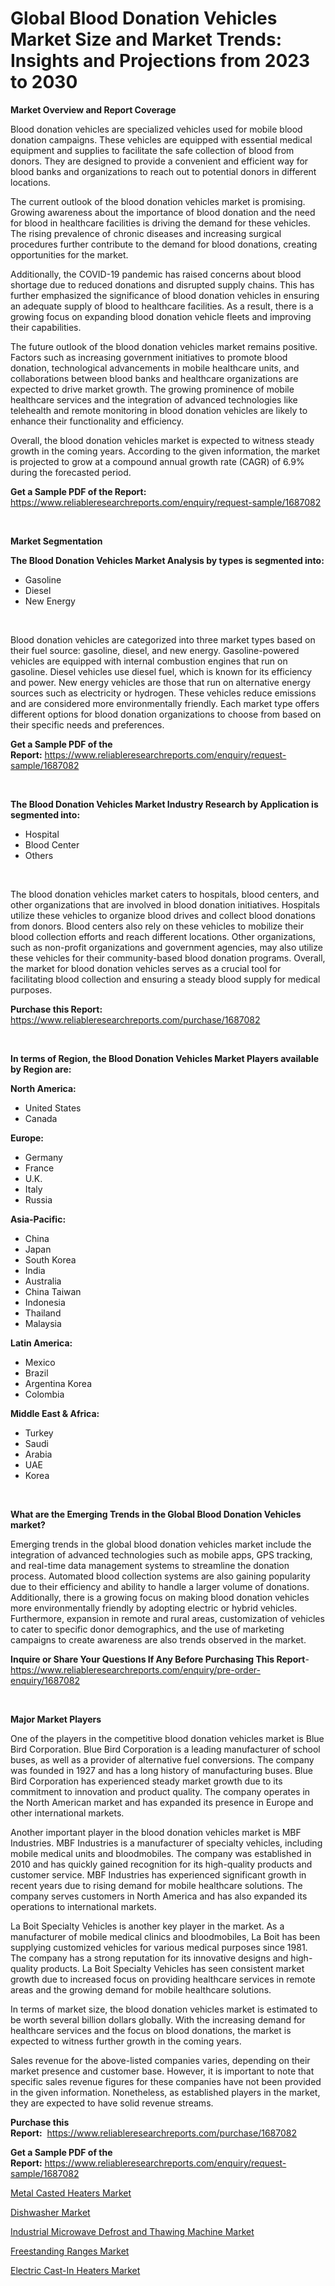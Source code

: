 <p><h1>Global Blood Donation Vehicles Market Size and Market Trends: Insights and Projections from 2023 to 2030</h1></p><p><strong>Market Overview and Report Coverage</strong></p>
<p><p>Blood donation vehicles are specialized vehicles used for mobile blood donation campaigns. These vehicles are equipped with essential medical equipment and supplies to facilitate the safe collection of blood from donors. They are designed to provide a convenient and efficient way for blood banks and organizations to reach out to potential donors in different locations.</p><p>The current outlook of the blood donation vehicles market is promising. Growing awareness about the importance of blood donation and the need for blood in healthcare facilities is driving the demand for these vehicles. The rising prevalence of chronic diseases and increasing surgical procedures further contribute to the demand for blood donations, creating opportunities for the market.</p><p>Additionally, the COVID-19 pandemic has raised concerns about blood shortage due to reduced donations and disrupted supply chains. This has further emphasized the significance of blood donation vehicles in ensuring an adequate supply of blood to healthcare facilities. As a result, there is a growing focus on expanding blood donation vehicle fleets and improving their capabilities.</p><p>The future outlook of the blood donation vehicles market remains positive. Factors such as increasing government initiatives to promote blood donation, technological advancements in mobile healthcare units, and collaborations between blood banks and healthcare organizations are expected to drive market growth. The growing prominence of mobile healthcare services and the integration of advanced technologies like telehealth and remote monitoring in blood donation vehicles are likely to enhance their functionality and efficiency.</p><p>Overall, the blood donation vehicles market is expected to witness steady growth in the coming years. According to the given information, the market is projected to grow at a compound annual growth rate (CAGR) of 6.9% during the forecasted period.</p></p>
<p><strong>Get a Sample PDF of the Report:</strong> <a href="https://www.reliableresearchreports.com/enquiry/request-sample/1687082">https://www.reliableresearchreports.com/enquiry/request-sample/1687082</a></p>
<p>&nbsp;</p>
<p><strong>Market Segmentation</strong></p>
<p><strong>The Blood Donation Vehicles Market Analysis by types is segmented into:</strong></p>
<p><ul><li>Gasoline</li><li>Diesel</li><li>New Energy</li></ul></p>
<p>&nbsp;</p>
<p><p>Blood donation vehicles are categorized into three market types based on their fuel source: gasoline, diesel, and new energy. Gasoline-powered vehicles are equipped with internal combustion engines that run on gasoline. Diesel vehicles use diesel fuel, which is known for its efficiency and power. New energy vehicles are those that run on alternative energy sources such as electricity or hydrogen. These vehicles reduce emissions and are considered more environmentally friendly. Each market type offers different options for blood donation organizations to choose from based on their specific needs and preferences.</p></p>
<p><strong>Get a Sample PDF of the Report:</strong>&nbsp;<a href="https://www.reliableresearchreports.com/enquiry/request-sample/1687082">https://www.reliableresearchreports.com/enquiry/request-sample/1687082</a></p>
<p>&nbsp;</p>
<p><strong>The Blood Donation Vehicles Market Industry Research by Application is segmented into:</strong></p>
<p><ul><li>Hospital</li><li>Blood Center</li><li>Others</li></ul></p>
<p>&nbsp;</p>
<p><p>The blood donation vehicles market caters to hospitals, blood centers, and other organizations that are involved in blood donation initiatives. Hospitals utilize these vehicles to organize blood drives and collect blood donations from donors. Blood centers also rely on these vehicles to mobilize their blood collection efforts and reach different locations. Other organizations, such as non-profit organizations and government agencies, may also utilize these vehicles for their community-based blood donation programs. Overall, the market for blood donation vehicles serves as a crucial tool for facilitating blood collection and ensuring a steady blood supply for medical purposes.</p></p>
<p><strong>Purchase this Report:</strong>&nbsp; <a href="https://www.reliableresearchreports.com/purchase/1687082">https://www.reliableresearchreports.com/purchase/1687082</a></p>
<p>&nbsp;</p>
<p><strong>In terms of Region, the Blood Donation Vehicles Market Players available by Region are:</strong></p>
<p>
    <p> <strong> North America: </strong>
        <ul>
            <li>United States</li>
            <li>Canada</li>
        </ul>
        </p> 
    <p> <strong> Europe: </strong>
        <ul>
            <li>Germany</li>
            <li>France</li>
            <li>U.K.</li>
            <li>Italy</li>
            <li>Russia</li>
        </ul>
        </p> 
    <p> <strong> Asia-Pacific: </strong>
        <ul>
            <li>China</li>
            <li>Japan</li>
            <li>South Korea</li>
            <li>India</li>
            <li>Australia</li>
            <li>China Taiwan</li>
            <li>Indonesia</li>
            <li>Thailand</li>
            <li>Malaysia</li>
        </ul>
        </p> 
    <p> <strong> Latin America: </strong>
        <ul>
            <li>Mexico</li>
            <li>Brazil</li>
            <li>Argentina Korea</li>
            <li>Colombia</li>
        </ul>
        </p> 
    <p> <strong> Middle East & Africa: </strong>
        <ul>
            <li>Turkey</li>
            <li>Saudi</li>
            <li>Arabia</li>
            <li>UAE</li>
            <li>Korea</li>
        </ul>
    </p>
    </p>
<p>&nbsp;</p>
<p><strong>What are the Emerging Trends in the Global Blood Donation Vehicles market?</strong></p>
<p><p>Emerging trends in the global blood donation vehicles market include the integration of advanced technologies such as mobile apps, GPS tracking, and real-time data management systems to streamline the donation process. Automated blood collection systems are also gaining popularity due to their efficiency and ability to handle a larger volume of donations. Additionally, there is a growing focus on making blood donation vehicles more environmentally friendly by adopting electric or hybrid vehicles. Furthermore, expansion in remote and rural areas, customization of vehicles to cater to specific donor demographics, and the use of marketing campaigns to create awareness are also trends observed in the market.</p></p>
<p><strong>Inquire or Share Your Questions If Any Before Purchasing This Report</strong>- <a href="https://www.reliableresearchreports.com/enquiry/pre-order-enquiry/1687082">https://www.reliableresearchreports.com/enquiry/pre-order-enquiry/1687082</a></p>
<p>&nbsp;</p>
<p><strong>Major Market Players</strong></p>
<p><p>One of the players in the competitive blood donation vehicles market is Blue Bird Corporation. Blue Bird Corporation is a leading manufacturer of school buses, as well as a provider of alternative fuel conversions. The company was founded in 1927 and has a long history of manufacturing buses. Blue Bird Corporation has experienced steady market growth due to its commitment to innovation and product quality. The company operates in the North American market and has expanded its presence in Europe and other international markets. </p><p>Another important player in the blood donation vehicles market is MBF Industries. MBF Industries is a manufacturer of specialty vehicles, including mobile medical units and bloodmobiles. The company was established in 2010 and has quickly gained recognition for its high-quality products and customer service. MBF Industries has experienced significant growth in recent years due to rising demand for mobile healthcare solutions. The company serves customers in North America and has also expanded its operations to international markets.</p><p>La Boit Specialty Vehicles is another key player in the market. As a manufacturer of mobile medical clinics and bloodmobiles, La Boit has been supplying customized vehicles for various medical purposes since 1981. The company has a strong reputation for its innovative designs and high-quality products. La Boit Specialty Vehicles has seen consistent market growth due to increased focus on providing healthcare services in remote areas and the growing demand for mobile healthcare solutions.</p><p>In terms of market size, the blood donation vehicles market is estimated to be worth several billion dollars globally. With the increasing demand for healthcare services and the focus on blood donations, the market is expected to witness further growth in the coming years.</p><p>Sales revenue for the above-listed companies varies, depending on their market presence and customer base. However, it is important to note that specific sales revenue figures for these companies have not been provided in the given information. Nonetheless, as established players in the market, they are expected to have solid revenue streams.</p></p>
<p><strong>Purchase this Report:</strong>&nbsp;&nbsp;<a href="https://www.reliableresearchreports.com/purchase/1687082">https://www.reliableresearchreports.com/purchase/1687082</a></p>
<p></p>
<p><strong>Get a Sample PDF of the Report:</strong>&nbsp;<a href="https://www.reliableresearchreports.com/enquiry/request-sample/1687082">https://www.reliableresearchreports.com/enquiry/request-sample/1687082</a></p>
<p><p><a href="https://medium.com/@stoneernser2023/metal-casted-heaters-market-trends-forecast-and-competitive-analysis-to-2030-557ec02edea3">Metal Casted Heaters Market</a></p><p><a href="https://www.linkedin.com/pulse/dishwasher-market-insights-players-forecast-till-2030/">Dishwasher Market</a></p><p><a href="https://www.linkedin.com/pulse/industrial-microwave-defrost-thawing-machine-market-challenges/">Industrial Microwave Defrost and Thawing Machine Market</a></p><p><a href="https://www.linkedin.com/pulse/freestanding-ranges-market-research-report-unlocks-analysis/">Freestanding Ranges Market</a></p><p><a href="https://medium.com/@saigemarvin1946/electric-cast-in-heaters-market-insight-market-trends-growth-forecasted-from-2023-to-2030-f6cb67af5eb9">Electric Cast-In Heaters Market</a></p></p>